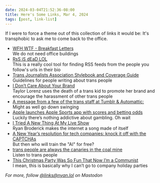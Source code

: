 ```yaml
---
date: 2024-03-04T21:52:36-08:00
title: Here's Some Links, Mar 4, 2024
tags: [post, link-list]
---
```


If I were to force a theme out of this collection of links it would be: It's transphobic to ask me to come back to the office.

- [WFH WTF - Breakfast Letters](https://web.archive.org/web/20240229140806/https://www.breakfastletters.com/wfh-wtf)   
   We do not need office buildings  
- [RsS iS dEaD LOL](https://rss-is-dead.lol/)   
   This is a really cool tool for finding RSS feeds from the people you follow's urls in their bio  
- [Trans Journalists Association Stylebook and Coverage Guide](https://styleguide.transjournalists.org)   
   Guidelines for people writing about trans people  
- [I Don’t Care About Your Brand](https://jude-doyle.ghost.io/i-dont-care-about-your-brand/)   
   Taylor Lorenz uses the death of a trans kid to promote her brand and encourage the harassment of other trans people  
- [A message from a few of the trans staff at Tumblr & Automattic:](https://staff.tumblr.com/post/743224389484625920/a-message-from-a-few-of-the-trans-staff-at-tumblr)   
   Might as well go down swinging  
- [Apple launches Apple Sports app with scores and betting odds](https://www.theverge.com/2024/2/21/24079064/apple-sports-app-launch-iphone-live-scores-odds-stats)   
   Luckily there’s nothing addictive about gambling. Oh wait  
- [I Tried A New Thing At My Live Show](https://www.youtube.com/watch?v=QWAdGA5hT3M)   
   Ryan Broderick makes the internet a song made of itself  
- [A New Year’s resolution for tech companies: knock it off with the CAPTCHAs](https://www.theverge.com/2024/1/2/24022948/captcha-test-bots-puzzle-grid-google)   
   But then who will train the "AI" for free?  
- [trans people are always the canaries in the coal mine](https://thefrankiedlc.substack.com/p/trans-people-are-always-the-canaries)   
   Listen to trans people  
- [This Christmas Party Was So Fun That Now I’m a Communist](https://brennanleemulligan.com/if-you-had-gueesed/)   
   I mean, this is basically why I can’t go to company holiday parties  

_For more, follow [@links@nyan.lol](https://nyan.lol/@links) on Mastodon_
